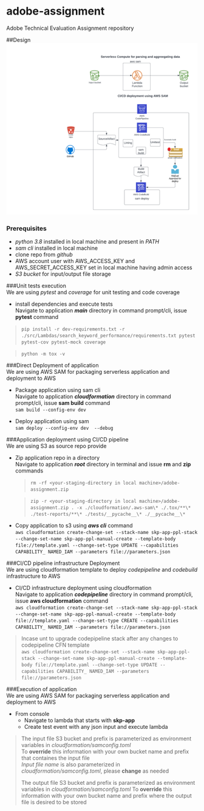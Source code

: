 # adobe-assignment
Adobe Technical Evaluation Assignment repository

##Design  
![Alt text](./img/Flowcharts.png?raw=true "Flowchart")

### Prerequisites
-   _python 3.8_ installed in local machine and present in _PATH_
-   _sam cli_ installed in local machine
-   clone repo from _github_
-   AWS account user with AWS_ACCESS_KEY and AWS_SECRET_ACCESS_KEY set in local machine having admin access
-   _S3 bucket_ for input/output file storage

###Unit tests execution  
We are using _pytest_ and _coverage_ for unit testing and code coverage
*   install dependencies and execute tests  
Navigate to application **_main_** directory in command prompt/cli, issue **pytest** command 
>    ```pip install -r dev-requirements.txt -r ./src/Lambdas/search_keyword_performance/requirements.txt pytest pytest-cov pytest-mock coverage```
  
>    ```python -m tox -v  ```  

    
###Direct Deployment of application  
We are using AWS SAM for packaging serverless application and deployment to AWS
*   Package application using sam cli  
Navigate to application **_cloudformation_** directory in command prompt/cli, issue **sam build** command  
    ```sam build --config-env dev  ```  
-   Deploy application using sam  
```sam deploy --config-env dev  --debug```  
    
###Application deployment using CI/CD pipeline    
We are using S3 as source repo provide
*   Zip application repo in a directory  
Navigate to application **_root_** directory in terminal and issue **rm** and **zip** commands  
    >```rm -rf <your-staging-directory in local machine>/adobe-assignment.zip ```  
      
    >```zip -r <your-staging-directory in local machine>/adobe-assignment.zip . -x ./cloudformation/.aws-sam\* ./.tox/**\* ./test-reports/**\* ./tests/__pycache__\* ./__pycache__\*```
-   Copy application to s3 using **_aws cli_** command  
```aws cloudformation create-change-set --stack-name skp-app-ppl-stack --change-set-name skp-app-ppl-manual-create --template-body file://template.yaml --change-set-type UPDATE --capabilities CAPABILITY_ NAMED_IAM --parameters file://parameters.json  ```  
  
###CI/CD pipeline infrastructure Deployment  
We are using cloudformation template to deploy _codepipeline_ and _codebuild_ infrastructure to AWS
*   CI/CD infrastructure deployment using cloudformation  
Navigate to application **_codepipeline_** directory in command prompt/cli, issue **aws cloudformation** command  
    ```aws cloudformation create-change-set --stack-name skp-app-ppl-stack --change-set-name skp-app-ppl-manual-create --template-body file://template.yaml --change-set-type CREATE --capabilities CAPABILITY_ NAMED_IAM --parameters file://parameters.json```  
> Incase unt to upgrade codepipeline stack after any changes to codepipeline CFN template  
```aws cloudformation create-change-set --stack-name skp-app-ppl-stack --change-set-name skp-app-ppl-manual-create --template-body file://template.yaml --change-set-type UPDATE --capabilities CAPABILITY_ NAMED_IAM --parameters file://parameters.json  ```  

###Execution of application  
We are using AWS SAM for packaging serverless application and deployment to AWS
*   From console    
    -   Navigate to lambda that starts with  **skp-app**
    -   Create test event with any json input and execute lambda  
> The input file S3 bucket and prefix is parameterized as environment variables in _cloudformation/samconfig.toml_  
> To **override** this information with your own bucket name and prefix that containes the input file  
> _Input file name_ is also parameterized in _cloudformation/samconfig.toml_, please **change** as needed  
>   
>   The output file S3 bucket and prefix is parameterized as environment variables in _cloudformation/samconfig.toml_
> To **override** this information with your own bucket name and prefix where the output file is desired to be stored





